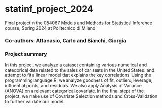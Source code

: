 # statinf_project_2024
Final project in the 054067 Models and Methods for Statistical Inference course, Spring 2024 at Politecnico di Milano

### Co-authors: Attanasio, Carlo and Bianchi, Giorgia

### Project summary
In this project, we analyze a dataset containing various numerical and categorical data related to the sales of car seats in the United States, and attempt to fit a linear model that explains the key correlations.
Using the programming language R, we analyze goodness of fit, outliers, leverage, influential points, and residuals. We also apply Analysis of Variance (ANOVA) on a relevant categorical covariate. In the final steps of the project, we make use of Covariate Selection methods and Cross-Validation to further validate our model.
